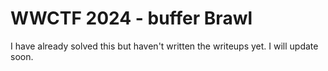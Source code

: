 # WWCTF 2024 - buffer Brawl

  I have already solved this but haven't written the writeups yet. I will update soon.
